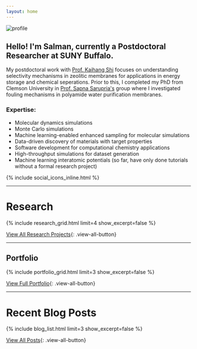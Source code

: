 ```yaml
---
layout: home
---
```


![profile](/assets/profile.png#profile)


## Hello! I'm Salman, currently a Postdoctoral Researcher at SUNY Buffalo.

My postdoctoral work with [Prof. Kaihang Shi](https://shiresearchgroup.github.io) focuses on understanding selectivity mechanisms in zeolitic membranes for applications in energy storage and chemical seperations. Prior to this, I completed my PhD from Clemson University in [Prof. Sapna Sarupria's](https://sarupriagroup.github.io) group where I investigated fouling mechanisms in polyamide water purification membranes.

### Expertise:
- Molecular dynamics simulations
- Monte Carlo simulations
- Machine learning-enabled enhanced sampling for molecular simulations
- Data-driven discovery of materials with target properties
- Software development for computational chemistry applications
- High-throughput simulations for dataset generation
- Machine learning interatomic potentials (so far, have only done tutorials without a formal research project)

{% include social_icons_inline.html %}


---

# Research

{% include research_grid.html limit=4 show_excerpt=false %}

[View All Research Projects](/research){: .view-all-button}

---

## Portfolio

{% include portfolio_grid.html limit=3 show_excerpt=false %}

[View Full Portfolio](/portfolio){: .view-all-button}

---

# Recent Blog Posts

{% include blog_list.html limit=3 show_excerpt=false %}

[View All Posts](/posts){: .view-all-button}


